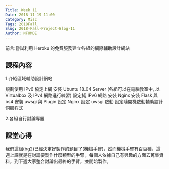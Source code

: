 ```yaml
---
Title: Week 11
Date: 2018-11-19 11:00
Category: Misc
Tags: 2018Fall
Slug: 2018-Fall-Project-Blog-11
Author: NFUMDE
---
```


前言:嘗試利用 Heroku 的免費服務建立各組的網際輔助設計網站

<!-- PELICAN_END_SUMMARY -->

課程內容
----

1.介紹區域輔助設計網站

規劃使用 IPv6 協定上網
安裝 Ubuntu 18.04 Server (各組可以在電腦教室中, 以 Virtualbox 及 IPv4 網路進行練習)
設定純 IPv6 網路
安裝 Nginx
安裝 Flask 與 bs4
安裝 uwsgi 與 Plugin
設定 Nginx
設定 uwsgi 啟動
設定隨開機啟動輔助設計伺服程式

2.各組自行討論專題

課堂心得
----

我們這組(bg2)已經決定好製作的題目了(機械手臂)，然而機械手臂有百百種，這週上課就是在討論要製作什麼類型的手臂，每個人依據自己有興趣的方面去蒐集資料，到下週大家整合討論出最終的手臂，並開始製作。




